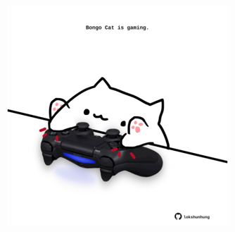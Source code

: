 <!-- built at 09/06/2023, 23:00:57 UTC -->
<p align="center">
  <img width="500" height="500" src="./ReadmeImage.svg">
</p>
